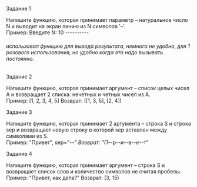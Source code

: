 Задание 1

Напишите функцию, которая принимает параметр – натуральное 
число N и выводит на экран линию из N символов '–'. \
Пример: Введите N: 10 ----------

###### использовал функцию для вывода результата, немного не удобно, для 1 разового использования, но удобно когда это надо вызывать постоянно.

Задание 2

Напишите функцию, которая принимает аргумент – список целых 
чисел A и возвращает 2 списка: нечетных и четных чисел из A. \
Пример: [1, 2, 3, 4, 5] Возврат: ([1, 3, 5], [2, 4])

Задание 3

Напишите функцию, которая принимает 2 аргумента – строка S и 
строка sep и возвращает новую строку в которой sep вставлен между 
символами из S. \
Пример: "Привет", sep="-*-" Возврат: "П-*-р-*-и-*-в-*-е-*-т"

Задание 4

Напишите функцию, которая принимает аргумент – строка S и возвращает 
список слов и количество символов не считая пробелы. \
Пример: "Привет, как дела?" Возврат: (3, 15)
